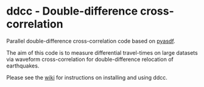 # ddcc - Double-difference cross-correlation
Parallel double-difference cross-correlation code based on [pyasdf](http://seismicdata.github.io/pyasdf).

The aim of this code is to measure differential travel-times on large datasets via waveform cross-correlation for double-difference relocation of earthquakes.

Please see the [wiki](https://github.com/malcolmw/ddcc/wiki) for instructions on installing and using ddcc.
